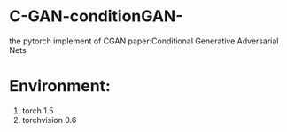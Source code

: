 # C-GAN-conditionGAN-
the pytorch implement of CGAN paper:Conditional Generative Adversarial Nets
# Environment:
1. torch 1.5
2. torchvision 0.6 
